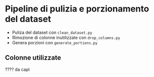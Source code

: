 # Pipeline di pulizia e porzionamento del dataset

- Puliza del dataset con ```clean_dataset.py```
- Rimozione di colonne inutilizzate con ```drop_columns.py```
- Genera porzioni con ```generate_portions.py```

## Colonne utilizzate
???? da capì